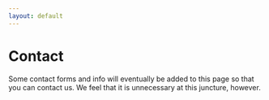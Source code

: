```yaml
---
layout: default
---
```

# Contact

Some contact forms and info will eventually be added to this page so that you
can contact us. We feel that it is unnecessary at this juncture, however.
